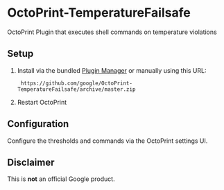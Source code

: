 # OctoPrint-TemperatureFailsafe

OctoPrint Plugin that executes shell commands on temperature violations

## Setup

1. Install via the bundled [Plugin Manager](https://github.com/foosel/OctoPrint/wiki/Plugin:-Plugin-Manager)
or manually using this URL:

    	https://github.com/google/OctoPrint-TemperatureFailsafe/archive/master.zip

1. Restart OctoPrint

## Configuration

Configure the thresholds and commands via the OctoPrint settings UI.

## Disclaimer

This is **not** an official Google product.
